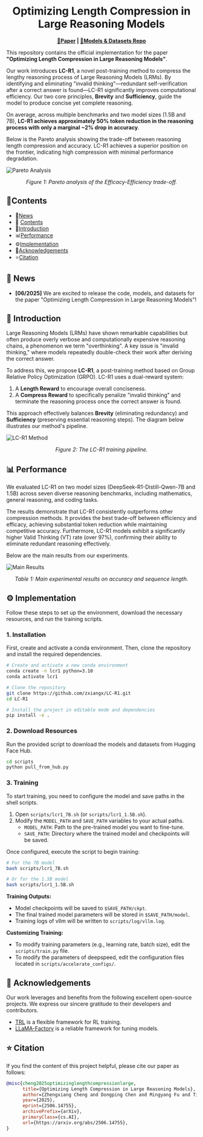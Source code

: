 
<h1 align="center">Optimizing Length Compression in Large Reasoning Models</h1>

<p align="center">
<strong><a href="https://arxiv.org/abs/2506.14755">📃Paper</a> | <a href="https://huggingface.co/collections/zx10086/lc-r1-685a7f3a33f3ba17f2c493b8">🤗Models & Datasets Repo</a></strong>
</p>

This repository contains the official implementation for the paper **"Optimizing Length Compression in Large Reasoning Models"**.

Our work introduces **LC-R1**, a novel post-training method to compress the lengthy reasoning process of Large Reasoning Models (LRMs). By identifying and eliminating "invalid thinking"—redundant self-verification after a correct answer is found—LC-R1 significantly improves computational efficiency. Our two core principles, **Brevity** and **Sufficiency**, guide the model to produce concise yet complete reasoning.

On average, across multiple benchmarks and two model sizes (1.5B and 7B), **LC-R1 achieves approximately 50% token reduction in the reasoning process with only a marginal ~2% drop in accuracy**.


Below is the Pareto analysis showing the trade-off between reasoning length compression and accuracy. LC-R1 achieves a superior position on the frontier, indicating high compression with minimal performance degradation.

![Pareto Analysis](./assets/pareto.png)
*<p align="center">Figure 1: Pareto analysis of the Efficacy-Efficiency trade-off.</p>*

## 📝Contents
- 🚀[News](#-news)
- 📝 [Contents](#-Contents)
- 📖[Introduction](#-introduction)
- 📊[Performance](#-performance)
- ⚙️[Implementation](#️-implementation)
- 🙏[Acknowledgements](#-acknowledgements)
- ⭐[Citation](#-citation)

## 🚀 News

* **[06/2025]** We are excited to release the code, models, and datasets for the paper "Optimizing Length Compression in Large Reasoning Models"!


## 📖 Introduction

Large Reasoning Models (LRMs) have shown remarkable capabilities but often produce overly verbose and computationally expensive reasoning chains, a phenomenon we term "overthinking". A key issue is "invalid thinking," where models repeatedly double-check their work after deriving the correct answer.

To address this, we propose **LC-R1**, a post-training method based on Group Relative Policy Optimization (GRPO). LC-R1 uses a dual-reward system:
1.  A **Length Reward** to encourage overall conciseness.
2.  A **Compress Reward** to specifically penalize "invalid thinking" and terminate the reasoning process once the correct answer is found.

This approach effectively balances **Brevity** (eliminating redundancy) and **Sufficiency** (preserving essential reasoning steps). The diagram below illustrates our method's pipeline.

![LC-R1 Method](./assets/method.png)
*<p align="center">Figure 2: The LC-R1 training pipeline.</p>*


## 📊 Performance

We evaluated LC-R1 on two model sizes (DeepSeek-R1-Distill-Qwen-7B and 1.5B) across seven diverse reasoning benchmarks, including mathematics, general reasoning, and coding tasks.

The results demonstrate that LC-R1 consistently outperforms other compression methods. It provides the best trade-off between efficiency and efficacy, achieving substantial token reduction while maintaining competitive accuracy. Furthermore, LC-R1 models exhibit a significantly higher Valid Thinking (VT) rate (over 97%), confirming their ability to eliminate redundant reasoning effectively.

Below are the main results from our experiments.

![Main Results](./assets/table.png)
*<p align="center">Table 1: Main experimental results on accuracy and sequence length.</p>*


## ⚙️ Implementation

Follow these steps to set up the environment, download the necessary resources, and run the training scripts.

### 1. Installation

First, create and activate a conda environment. Then, clone the repository and install the required dependencies.

```bash
# Create and activate a new conda environment
conda create -n lcr1 python=3.10
conda activate lcr1

# Clone the repository
git clone https://github.com/zxiangx/LC-R1.git
cd LC-R1

# Install the project in editable mode and dependencies
pip install -e .
````

### 2\. Download Resources

Run the provided script to download the models and datasets from Hugging Face Hub.

```bash
cd scripts
python pull_from_hub.py
```

### 3\. Training

To start training, you need to configure the model and save paths in the shell scripts.

1.  Open `scripts/lcr1_7B.sh` (or `scripts/lcr1_1.5B.sh`).
2.  Modify the `MODEL_PATH` and `SAVE_PATH` variables to your actual paths.
      * `MODEL_PATH`: Path to the pre-trained model you want to fine-tune.
      * `SAVE_PATH`: Directory where the trained model and checkpoints will be saved.

Once configured, execute the script to begin training:

```bash
# For the 7B model
bash scripts/lcr1_7B.sh

# Or for the 1.5B model
bash scripts/lcr1_1.5B.sh
```

**Training Outputs:**

  * Model checkpoints will be saved to `$SAVE_PATH/ckpt`.
  * The final trained model parameters will be stored in `$SAVE_PATH/model`.
  * Training logs of vllm will be written to `scripts/log/vllm.log`.

**Customizing Training:**

  * To modify training parameters (e.g., learning rate, batch size), edit the `scripts/train.py` file.
  * To modify the parameters of deepspeed, edit the configuration files located in `scripts/accelerate_configs/`.

## 🙏 Acknowledgements

Our work leverages and benefits from the following excellent open-source projects. We express our sincere gratitude to their developers and contributors.
  * [TRL](https://github.com/huggingface/trl) is a flexible framework for RL training.
  * [LLaMA-Factory](https://github.com/hiyouga/LLaMA-Factory) is a reliable framework for tuning models.



## ⭐ Citation

If you find the content of this project helpful, please cite our paper as follows:

```bibtex
@misc{cheng2025optimizinglengthcompressionlarge,
      title={Optimizing Length Compression in Large Reasoning Models}, 
      author={Zhengxiang Cheng and Dongping Chen and Mingyang Fu and Tianyi Zhou},
      year={2025},
      eprint={2506.14755},
      archivePrefix={arXiv},
      primaryClass={cs.AI},
      url={https://arxiv.org/abs/2506.14755}, 
}
```
